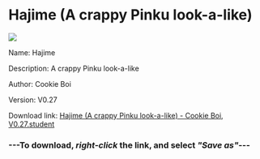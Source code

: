 # Hajime (A crappy Pinku look-a-like)

<img src = "https://raw.githubusercontent.com/Arbiter1223/Koukou-Gurashi-Custom-Students/master/Students/Files/Hajime%20(A%20crappy%20Pinku%20look-a-like).png">

Name: Hajime

Description: A crappy Pinku look-a-like

Author: Cookie Boi

Version: V0.27

Download link: <a href="https://raw.githubusercontent.com/Arbiter1223/Koukou-Gurashi-Custom-Students/master/Students/Files/Hajime%20(A%20crappy%20Pinku%20look-a-like)%20-%20Cookie%20Boi%2C%20V0.27.student">Hajime (A crappy Pinku look-a-like) - Cookie Boi, V0.27.student</a>

### ---**To download, _right-click_ the link, and select _"Save as"_**---

